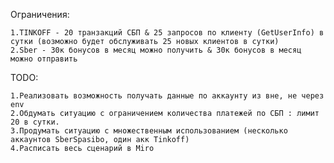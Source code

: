 Ограничения:

    1.TINKOFF - 20 транзакций СБП & 25 запросов по клиенту (GetUserInfo) в сутки (возможно будет обслуживать 25 новых клиентов в сутки)
    2.Sber - 30к бонусов в месяц можно получить & 30к бонусов в месяц можно отправить 


TODO: 

    1.Реализовать возможность получать данные по аккаунту из вне, не через env
    2.Обдумать ситуацию с ограничением количества платежей по СБП : лимит 20 в сутки.
    3.Продумать ситуацию с множественным использованием (несколько аккаунтов SberSpasibo, один акк Tinkoff)
    4.Расписать весь сценарий в Miro
